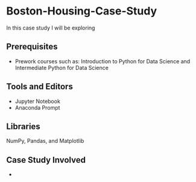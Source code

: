 # Boston-Housing-Case-Study
In this case study I will be exploring 

## Prerequisites 
* Prework courses such as: Introduction to Python for Data Science and Intermediate Python for Data Science


## Tools and Editors
* Jupyter Notebook
* Anaconda Prompt

## Libraries
NumPy, Pandas, and Matplotlib

## Case Study Involved
* 
